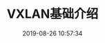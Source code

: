 ---
title: VXLAN基础介绍
date: 2019-08-26 10:57:34  
description: VXLAN基础介绍
categories:
- 工作
- inspur
- net
tags: 
- 网络
---